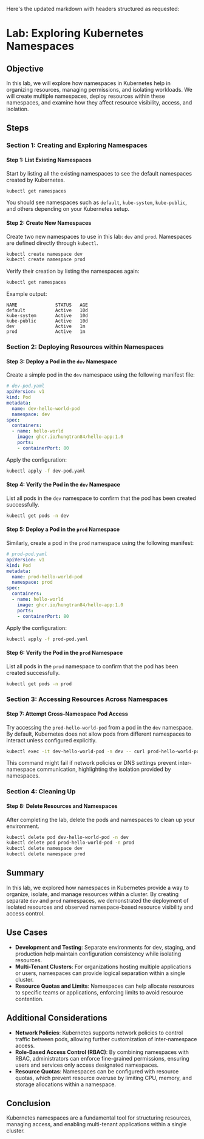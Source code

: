 Here's the updated markdown with headers structured as requested:

# Lab: Exploring Kubernetes Namespaces

## Objective  
In this lab, we will explore how namespaces in Kubernetes help in organizing resources, managing permissions, and isolating workloads. We will create multiple namespaces, deploy resources within these namespaces, and examine how they affect resource visibility, access, and isolation.

## Steps

### Section 1: Creating and Exploring Namespaces  

#### Step 1: List Existing Namespaces  
Start by listing all the existing namespaces to see the default namespaces created by Kubernetes.

```bash
kubectl get namespaces
```

You should see namespaces such as `default`, `kube-system`, `kube-public`, and others depending on your Kubernetes setup.

#### Step 2: Create New Namespaces  
Create two new namespaces to use in this lab: `dev` and `prod`. Namespaces are defined directly through `kubectl`.

```bash
kubectl create namespace dev
kubectl create namespace prod
```

Verify their creation by listing the namespaces again:

```bash
kubectl get namespaces
```

Example output:

```
NAME              STATUS   AGE
default           Active   10d
kube-system       Active   10d
kube-public       Active   10d
dev               Active   1m
prod              Active   1m
```

### Section 2: Deploying Resources within Namespaces  

#### Step 3: Deploy a Pod in the `dev` Namespace  
Create a simple pod in the `dev` namespace using the following manifest file:

```yaml
# dev-pod.yaml
apiVersion: v1
kind: Pod
metadata:
  name: dev-hello-world-pod
  namespace: dev
spec:
  containers:
  - name: hello-world
    image: ghcr.io/hungtran84/hello-app:1.0
    ports:
    - containerPort: 80
```

Apply the configuration:

```bash
kubectl apply -f dev-pod.yaml
```

#### Step 4: Verify the Pod in the `dev` Namespace  
List all pods in the `dev` namespace to confirm that the pod has been created successfully.

```bash
kubectl get pods -n dev
```

#### Step 5: Deploy a Pod in the `prod` Namespace  
Similarly, create a pod in the `prod` namespace using the following manifest:

```yaml
# prod-pod.yaml
apiVersion: v1
kind: Pod
metadata:
  name: prod-hello-world-pod
  namespace: prod
spec:
  containers:
  - name: hello-world
    image: ghcr.io/hungtran84/hello-app:1.0
    ports:
    - containerPort: 80
```

Apply the configuration:

```bash
kubectl apply -f prod-pod.yaml
```

#### Step 6: Verify the Pod in the `prod` Namespace  
List all pods in the `prod` namespace to confirm that the pod has been created successfully.

```bash
kubectl get pods -n prod
```

### Section 3: Accessing Resources Across Namespaces  

#### Step 7: Attempt Cross-Namespace Pod Access  
Try accessing the `prod-hello-world-pod` from a pod in the `dev` namespace. By default, Kubernetes does not allow pods from different namespaces to interact unless configured explicitly. 

```bash
kubectl exec -it dev-hello-world-pod -n dev -- curl prod-hello-world-pod.prod.svc.cluster.local
```

This command might fail if network policies or DNS settings prevent inter-namespace communication, highlighting the isolation provided by namespaces.

### Section 4: Cleaning Up

#### Step 8: Delete Resources and Namespaces  
After completing the lab, delete the pods and namespaces to clean up your environment.

```bash
kubectl delete pod dev-hello-world-pod -n dev
kubectl delete pod prod-hello-world-pod -n prod
kubectl delete namespace dev
kubectl delete namespace prod
```

## Summary  
In this lab, we explored how namespaces in Kubernetes provide a way to organize, isolate, and manage resources within a cluster. By creating separate `dev` and `prod` namespaces, we demonstrated the deployment of isolated resources and observed namespace-based resource visibility and access control.

## Use Cases  
- **Development and Testing**: Separate environments for dev, staging, and production help maintain configuration consistency while isolating resources.
- **Multi-Tenant Clusters**: For organizations hosting multiple applications or users, namespaces can provide logical separation within a single cluster.
- **Resource Quotas and Limits**: Namespaces can help allocate resources to specific teams or applications, enforcing limits to avoid resource contention.

## Additional Considerations  
- **Network Policies**: Kubernetes supports network policies to control traffic between pods, allowing further customization of inter-namespace access.
- **Role-Based Access Control (RBAC)**: By combining namespaces with RBAC, administrators can enforce fine-grained permissions, ensuring users and services only access designated namespaces.
- **Resource Quotas**: Namespaces can be configured with resource quotas, which prevent resource overuse by limiting CPU, memory, and storage allocations within a namespace.

## Conclusion
Kubernetes namespaces are a fundamental tool for structuring resources, managing access, and enabling multi-tenant applications within a single cluster.